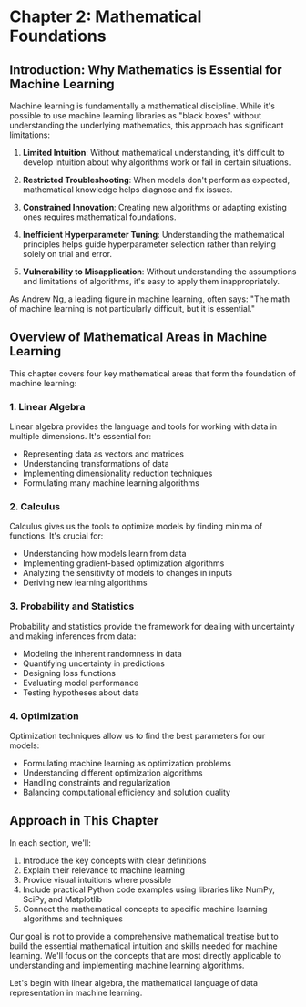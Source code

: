 # Chapter 2: Mathematical Foundations

## Introduction: Why Mathematics is Essential for Machine Learning

Machine learning is fundamentally a mathematical discipline. While it's possible to use machine learning libraries as "black boxes" without understanding the underlying mathematics, this approach has significant limitations:

1. **Limited Intuition**: Without mathematical understanding, it's difficult to develop intuition about why algorithms work or fail in certain situations.

2. **Restricted Troubleshooting**: When models don't perform as expected, mathematical knowledge helps diagnose and fix issues.

3. **Constrained Innovation**: Creating new algorithms or adapting existing ones requires mathematical foundations.

4. **Inefficient Hyperparameter Tuning**: Understanding the mathematical principles helps guide hyperparameter selection rather than relying solely on trial and error.

5. **Vulnerability to Misapplication**: Without understanding the assumptions and limitations of algorithms, it's easy to apply them inappropriately.

As Andrew Ng, a leading figure in machine learning, often says: "The math of machine learning is not particularly difficult, but it is essential."

## Overview of Mathematical Areas in Machine Learning

This chapter covers four key mathematical areas that form the foundation of machine learning:

### 1. Linear Algebra

Linear algebra provides the language and tools for working with data in multiple dimensions. It's essential for:
- Representing data as vectors and matrices
- Understanding transformations of data
- Implementing dimensionality reduction techniques
- Formulating many machine learning algorithms

### 2. Calculus

Calculus gives us the tools to optimize models by finding minima of functions. It's crucial for:
- Understanding how models learn from data
- Implementing gradient-based optimization algorithms
- Analyzing the sensitivity of models to changes in inputs
- Deriving new learning algorithms

### 3. Probability and Statistics

Probability and statistics provide the framework for dealing with uncertainty and making inferences from data:
- Modeling the inherent randomness in data
- Quantifying uncertainty in predictions
- Designing loss functions
- Evaluating model performance
- Testing hypotheses about data

### 4. Optimization

Optimization techniques allow us to find the best parameters for our models:
- Formulating machine learning as optimization problems
- Understanding different optimization algorithms
- Handling constraints and regularization
- Balancing computational efficiency and solution quality

## Approach in This Chapter

In each section, we'll:
1. Introduce the key concepts with clear definitions
2. Explain their relevance to machine learning
3. Provide visual intuitions where possible
4. Include practical Python code examples using libraries like NumPy, SciPy, and Matplotlib
5. Connect the mathematical concepts to specific machine learning algorithms and techniques

Our goal is not to provide a comprehensive mathematical treatise but to build the essential mathematical intuition and skills needed for machine learning. We'll focus on the concepts that are most directly applicable to understanding and implementing machine learning algorithms.

Let's begin with linear algebra, the mathematical language of data representation in machine learning.
